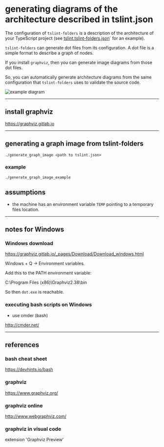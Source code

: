 # generating diagrams of the architecture described in tslint.json

The configuration of `tslint-folders` is a description of the architecture of your TypeScript project (see [tslint.tslint-folders.json](tslint.tslint-folders.json)` for an example).

`tslint-folders` can generate dot files from its configuration. A dot file is a simple format to describe a graph of nodes.

If you install `graphviz`, then you can generate image diagrams from those dot files.

So, you can automatically generate architecture diagrams from the same configuration that `tslint-folders` uses to validate the source code.

![example diagram](https://bitbucket.org/str/tslint-folders/raw/d91fc49/static/images/example_diagram_from_Dot_output.png)

---

## install graphviz

https://graphviz.gitlab.io

---

## generating a graph image from tslint-folders

`./generate_graph_image <path to tslint.json>`

### example

`./generate_graph_image_example`

## assumptions

- the machine has an environment variable `TEMP` pointing to a temporary files location.

---

## notes for Windows

### Windows download

https://graphviz.gitlab.io/_pages/Download/Download_windows.html

Windows + Q -> Environment variables.

Add this to the PATH environment variable:

C:\Program Files (x86)\Graphviz2.38\bin

So then `dot.exe` is reachable.

### executing bash scripts on Windows

- use cmder (bash)

http://cmder.net/

---

## references

### bash cheat sheet

https://devhints.io/bash

### graphviz

https://www.graphviz.org/

### graphviz online

http://www.webgraphviz.com/

### graphviz in visual code

extension 'Graphviz Preview'
